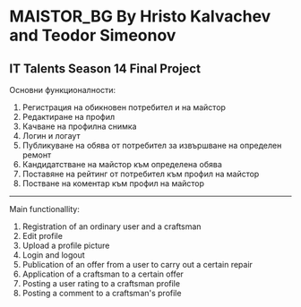 # MAISTOR_BG By Hristo Kalvachev and Teodor Simeonov
## IT Talents Season 14 Final Project

Основни функционалности:

1. Регистрация  на обикновен потребител и на майстор
2. Редактиране на профил
3. Качване на профилна снимка
4. Логин и логаут
5. Публикуване на обява от потребител за извършване на определен ремонт
6. Кандидатстване на майстор към определена обява
7. Поставяне на рейтинг от потребител към профил на майстор
8. Постване на коментар към профил на майстор

---

Main functionallity: 

1. Registration of an ordinary user and a craftsman
2. Edit profile
3. Upload a profile picture
4. Login and logout
5. Publication of an offer from a user to carry out a certain repair
6. Application of a craftsman to a certain offer
7. Posting a user rating to a craftsman profile
8. Posting a comment to a craftsman's profile





